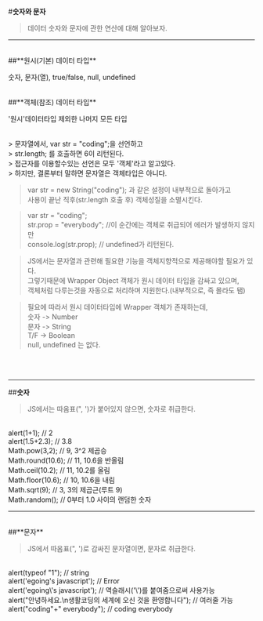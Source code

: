 #**숫자와 문자**
<br>
>데이터 숫자와 문자에 관한 연산에 대해 알아보자.

---
<br>
##**원시(기본) 데이터 타입**

숫자, 문자(열), true/false, null, undefined

<br>
##**객체(참조) 데이터 타입**

'원시'데이터타입 제외한 나머지 모든 타입


<br>
> 문자열에서, var str = "coding";을 선언하고</br>
> str.length; 를 호출하면 6이 리턴된다.</br>
> 접근자를 이용할수있는 선언은 모두 '객체'라고 알고있다.</br>
> 하지만, 결론부터 말하면 문자열은 객체타입은 아니다.

> var str = new String("coding"); 과 같은 설정이 내부적으로 돌아가고</br>
> 사용이 끝난 직후(str.length 호출 후) 객체성질을 소멸시킨다.

> var str = "coding";</br>
> str.prop = "everybody"; //이 순간에는 객체로 취급되어 에러가 발생하지 않지만</br>
> console.log(str.prop); // undefined가 리턴된다.</br>

> JS에서는 문자열과 관련해 필요한 기능을 객체지향적으로 제공해야할 필요가 있다.</br>
> 그렇기때문에 Wrapper Object 객체가 원시 데이터 타입을 감싸고 있으며,</br>
> 객체처럼 다루는것을 자동으로 처리하며 지원한다.(내부적으로, 즉 몰라도 됌)

> 필요에 따라서 원시 데이터타입에 Wrapper 객체가 존재하는데,</br>
> 숫자     -> Number</br>
> 문자     -> String</br>
> T/F     -> Boolean</br>
> null, undefined 는 없다.
<br>
</br>

---

##**숫자**

>JS에서는 따옴표(", ')가 붙어있지 않으면, 숫자로 취급한다.
<br>
    alert(1+1);         // 2</br>
    alert(1.5+2.3);      // 3.8<br>
    Math.pow(3,2);       // 9,   3^2 제곱승<br>
    Math.round(10.6);    // 11,  10.6을 반올림<br>
    Math.ceil(10.2);     // 11,  10.2를 올림<br>
    Math.floor(10.6);    // 10,  10.6을 내림<br>
    Math.sqrt(9);        // 3,   3의 제곱근(루트 9)<br>
    Math.random();       // 0부터 1.0 사이의 랜덤한 숫자

---
<br>
##**문자**

>JS에서 따옴표(", ')로 감싸진 문자열이면, 문자로 취급한다.
<br>
    alert(typeof "1");                               // string<br>
    alert('egoing's javascript');                     // Error<br>
    alert('egoing\'s javascript');                    // 역슬래시('\')를 붙여줌으로써 사용가능<br>
    alert("안녕하세요.\n생활코딩의 세계에 오신 것을 환영합니다"); // 여러줄 가능<br>
    alert("coding"+" everybody");                     // coding everybody<br>
